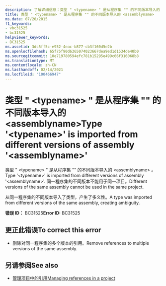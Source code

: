 ```yaml
---
description: 了解详细信息：类型 " <typename> " 是从程序集 "" 的不同版本导入的 <assemblyname>
title: 类型 " <typename> " 是从程序集 "" 的不同版本导入的 <assemblyname>
ms.date: 07/20/2015
f1_keywords:
- vbc31525
- bc31525
helpviewer_keywords:
- BC31525
ms.assetid: 3dc5ff5c-e952-4eac-b877-cb3f160d5e2b
ms.openlocfilehash: 65f75f90d6365074023667dea9ed1d1534de40b0
ms.sourcegitcommit: 10e719780594efc781b15295e499c66f316068b8
ms.translationtype: MT
ms.contentlocale: zh-CN
ms.lasthandoff: 02/14/2021
ms.locfileid: "100466947"
---
```

# <a name="type-typename-is-imported-from-different-versions-of-assembly-assemblyname"></a><span data-ttu-id="b7c09-103">类型 " \<typename> " 是从程序集 "" 的不同版本导入的 \<assemblyname></span><span class="sxs-lookup"><span data-stu-id="b7c09-103">Type '\<typename>' is imported from different versions of assembly '\<assemblyname>'</span></span>

<span data-ttu-id="b7c09-104">类型 " \<typename> " 是从程序集 "" 的不同版本导入的 \<assemblyname> 。</span><span class="sxs-lookup"><span data-stu-id="b7c09-104">Type '\<typename>' is imported from different versions of assembly '\<assemblyname>'.</span></span> <span data-ttu-id="b7c09-105">同一程序集的不同版本不能用于同一项目。</span><span class="sxs-lookup"><span data-stu-id="b7c09-105">Different versions of the same assembly cannot be used in the same project.</span></span>  
  
 <span data-ttu-id="b7c09-106">从同一程序集的不同版本导入了类型，产生了多义性。</span><span class="sxs-lookup"><span data-stu-id="b7c09-106">A type was imported from different versions of the same assembly, creating ambiguity.</span></span>  
  
 <span data-ttu-id="b7c09-107">**错误 ID：** BC31525</span><span class="sxs-lookup"><span data-stu-id="b7c09-107">**Error ID:** BC31525</span></span>  
  
## <a name="to-correct-this-error"></a><span data-ttu-id="b7c09-108">更正此错误</span><span class="sxs-lookup"><span data-stu-id="b7c09-108">To correct this error</span></span>  
  
- <span data-ttu-id="b7c09-109">删除对同一程序集的多个版本的引用。</span><span class="sxs-lookup"><span data-stu-id="b7c09-109">Remove references to multiple versions of the same assembly.</span></span>  
  
## <a name="see-also"></a><span data-ttu-id="b7c09-110">另请参阅</span><span class="sxs-lookup"><span data-stu-id="b7c09-110">See also</span></span>

- [<span data-ttu-id="b7c09-111">管理项目中的引用</span><span class="sxs-lookup"><span data-stu-id="b7c09-111">Managing references in a project</span></span>](/visualstudio/ide/managing-references-in-a-project)
